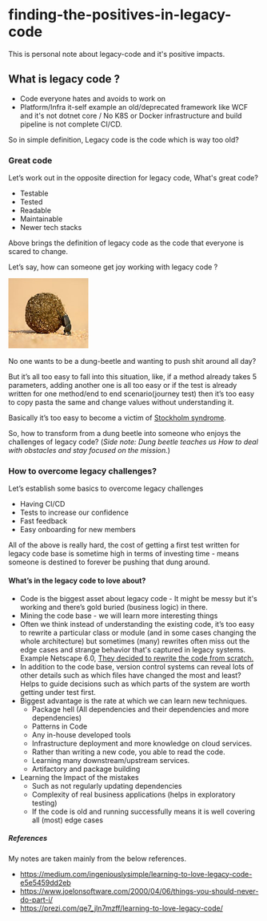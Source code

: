 # finding-the-positives-in-legacy-code

This is personal note about legacy-code and it's positive impacts.

## What is legacy code ?

- Code everyone hates and avoids to work on
- Platform/Infra it-self example an old/deprecated framework like WCF and it's not dotnet core / No K8S or Docker infrastructure and build pipeline is not complete CI/CD.

So in simple definition, Legacy code is the code which is way too old?

### Great code

Let’s work out in the opposite direction for legacy code, What's great code?

- Testable
- Tested
- Readable
- Maintainable
- Newer tech stacks

Above brings the definition of legacy code as the code that everyone is scared to change.

Let’s say, how can someone get joy working with legacy code ?

![dung-beetle, image credit: national geographic](images/dung-beetle.png)

No one wants to be a dung-beetle and wanting to push shit around all day?

But it’s all too easy to fall into this situation, like, if a method already takes 5 parameters, adding another one is all too easy or if the test is already written for one method/end to end scenario(journey test) then it’s too easy to copy pasta the same and change values without understanding it.

Basically it’s too easy to become a victim of [Stockholm syndrome](https://en.wikipedia.org/wiki/Stockholm_syndrome).

So, how to transform from a dung beetle into someone who enjoys the challenges of legacy code?
(_Side note: Dung beetle teaches us How to deal with obstacles and stay focused on the mission._)

### How to overcome legacy challenges?

Let’s establish some basics to overcome legacy challenges

- Having CI/CD
- Tests to increase our confidence
- Fast feedback
- Easy onboarding for new members

All of the above is really hard, the cost of getting a first test written for legacy code base is sometime high in terms of investing time - means someone is destined to forever be pushing that dung around.

#### What’s in the legacy code to love about?

- Code is the biggest asset about legacy code - It might be messy but it's working and there’s gold buried (business logic) in there.
- Mining the code base - we will learn more interesting things
- Often we think instead of understanding the existing code, it’s too easy to rewrite a particular class or module (and in some cases changing the whole architecture) but sometimes (many) rewrites often miss out the edge cases and strange behavior that's captured in legacy systems. Example Netscape 6.0, [They decided to rewrite the code from scratch.](https://www.joelonsoftware.com/2000/04/06/things-you-should-never-do-part-i/)
- In addition to the code base, version control systems can reveal lots of other details such as which files have changed the most and least? Helps to guide decisions such as which parts of the system are worth getting under test first.
- Biggest advantage is the rate at which we can learn new techniques.
  - Package hell (All dependencies and their dependencies and more dependencies)
  - Patterns in Code
  - Any in-house developed tools
  - Infrastructure deployment and more knowledge on cloud services.
  - Rather than writing a new code, you able to read the code.
  - Learning many downstream/upstream services.
  - Artifactory and package building
- Learning the Impact of the mistakes
  - Such as not regularly updating dependencies
  - Complexity of real business applications (helps in exploratory testing)
  - If the code is old and running successfully means it is well covering all (most) edge cases

##### References

My notes are taken mainly from the below references.
- https://medium.com/ingeniouslysimple/learning-to-love-legacy-code-e5e5459dd2eb
- https://www.joelonsoftware.com/2000/04/06/things-you-should-never-do-part-i/
- https://prezi.com/qe7_jln7mzff/learning-to-love-legacy-code/
